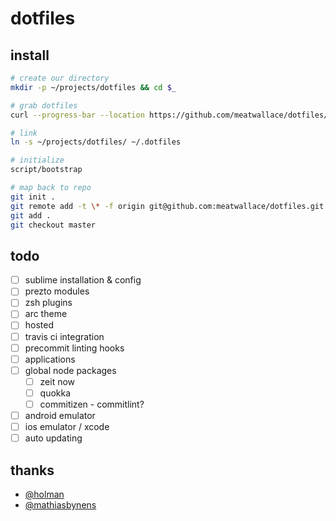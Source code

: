 # dotfiles

## install

```bash
# create our directory
mkdir -p ~/projects/dotfiles && cd $_

# grab dotfiles
curl --progress-bar --location https://github.com/meatwallace/dotfiles/tarball/master | tar -xzv --strip-components 1

# link
ln -s ~/projects/dotfiles/ ~/.dotfiles

# initialize
script/bootstrap

# map back to repo
git init .
git remote add -t \* -f origin git@github.com:meatwallace/dotfiles.git
git add .
git checkout master
```

## todo

- [ ] sublime installation & config
- [ ] prezto modules
- [ ] zsh plugins
- [ ] arc theme
- [ ] hosted
- [ ] travis ci integration
- [ ] precommit linting hooks
- [ ] applications
- [ ] global node packages
  - [ ] zeit now
  - [ ] quokka
  - [ ] commitizen - commitlint?
- [ ] android emulator
- [ ] ios emulator / xcode
- [ ] auto updating

## thanks

- [@holman](https://github.com/holman/dotfiles)
- [@mathiasbynens](https://github.com/mathiasbynens/dotfiles)
